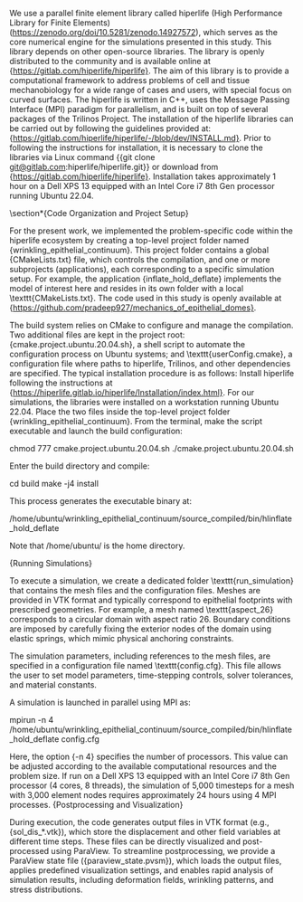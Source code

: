 
We use a parallel finite element library called hiperlife (High Performance Library for Finite Elements) (https://zenodo.org/doi/10.5281/zenodo.14927572), which serves as the core numerical engine for the simulations presented in this study. This library depends on other open-source libraries. The library is openly distributed to the community and is available online at {https://gitlab.com/hiperlife/hiperlife}. The aim of this library is to provide a computational framework to address problems of cell and tissue mechanobiology for a wide range of cases and users, with special focus on curved surfaces. The hiperlife is written in C++, uses the Message Passing Interface (MPI) paradigm for parallelism, and is built on top of several packages of the Trilinos Project. The installation of the hiperlife libraries can be carried out by following the guidelines provided at: {https://gitlab.com/hiperlife/hiperlife/-/blob/dev/INSTALL.md}. Prior to following the instructions for installation, it is necessary to clone the libraries via  Linux command {{git clone git@gitlab.com:hiperlife/hiperlife.git}} or download from {https://gitlab.com/hiperlife/hiperlife}.
Installation takes approximately 1 hour on a Dell XPS 13 equipped with an Intel Core i7 8th Gen processor running Ubuntu 22.04.

\section*{Code Organization and Project Setup}

For the present work, we implemented the problem-specific code within the hiperlife ecosystem by creating a top-level project folder named {wrinkling\_epithelial\_continuum}. This project folder contains a global {CMakeLists.txt} file, which controls the compilation, and one or more subprojects (applications), each corresponding to a specific simulation setup. For example, the application {inflate\_hold\_deflate} implements the model of interest here and resides in its own folder with a local \texttt{CMakeLists.txt}.
 The code used in this study is openly available at {https://github.com/pradeep927/mechanics_of_epithelial_domes}.

The build system relies on CMake to configure and manage the compilation. Two additional files are kept in the project root: {cmake.project.ubuntu.20.04.sh}, a shell script to automate the configuration process on Ubuntu systems; and \texttt{userConfig.cmake}, a configuration file where paths to hiperlife, Trilinos, and other dependencies are specified. The typical installation procedure is as follows: Install hiperlife following the instructions at {https://hiperlife.gitlab.io/hiperlife/Installation/index.html}. For our simulations, the libraries were installed on a workstation running Ubuntu 22.04. Place the two files inside the top-level project folder {wrinkling\_epithelial\_continuum}. From the terminal, make the script executable and launch the build configuration:

chmod 777 cmake.project.ubuntu.20.04.sh
./cmake.project.ubuntu.20.04.sh


Enter the build directory and compile:

cd build
make -j4 install


This process generates the executable binary at:

/home/ubuntu/wrinkling_epithelial_continuum/source_compiled/bin/hlinflate_hold_deflate

Note that /home/ubuntu/ is the home directory. 

{Running Simulations}

To execute a simulation, we create a dedicated folder \texttt{run\_simulation} that contains the mesh files and the configuration files. Meshes are provided in VTK format and typically correspond to epithelial footprints with prescribed geometries. For example, a mesh named \texttt{aspect\_26} corresponds to a circular domain with aspect ratio 26. Boundary conditions are imposed by carefully fixing the exterior nodes of the domain using elastic springs, which mimic physical anchoring constraints.

The simulation parameters, including references to the mesh files, are specified in a configuration file named \texttt{config.cfg}. This file allows the user to set model parameters, time-stepping controls, solver tolerances, and material constants.

A simulation is launched in parallel using MPI as:

mpirun -n 4 /home/ubuntu/wrinkling_epithelial_continuum/source_compiled/bin/hlinflate_hold_deflate config.cfg



Here, the option {-n 4} specifies the number of processors. This value can be adjusted according to the available computational resources and the problem size.
If run on a Dell XPS 13 equipped with an Intel Core i7 8th Gen processor (4 cores, 8 threads), the simulation of 5,000 timesteps for a mesh with 3,000 element nodes requires approximately 24 hours using 4 MPI processes.
{Postprocessing and Visualization}

During execution, the code generates output files in VTK format (e.g., {sol_dis_*.vtk}), which store the displacement and other field variables at different time steps. These files can be directly visualized and post-processed using ParaView. To streamline postprocessing, we provide a ParaView state file ({paraview_state.pvsm}), which loads the output files, applies predefined visualization settings, and enables rapid analysis of simulation results, including deformation fields, wrinkling patterns, and stress distributions.
